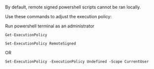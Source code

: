 By default, remote signed powershell scripts cannot be ran locally.

Use these commands to adjust the execution policy:

Run powershell terminal as an administrator

```
Get-ExecutionPolicy
```

```
Set-ExecutionPolicy RemoteSigned
```
OR
```
Set-ExecutionPolicy -ExecutionPolicy Undefined -Scope CurrentUser
```